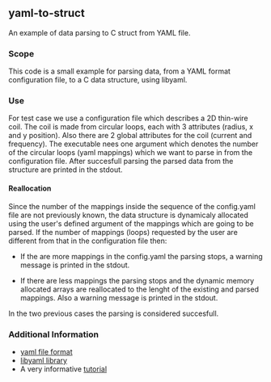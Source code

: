 ## yaml-to-struct
An example of data parsing to C struct from YAML file.

### Scope
This code is a small example for parsing data, from a YAML format configuration file, to a C data structure, using libyaml.

### Use
For test case we use a configuration file which describes a 2D thin-wire coil. The coil is made from circular loops, each with 3 attributes (radius, x and y position). Also there are 2 global attributes for the coil (current and frequency). The executable nees one argument which denotes the number of the circular loops (yaml mappings) which we want to parse in from the configuration file. After succesfull parsing the parsed data from the structure are printed in the stdout.

#### Reallocation
Since the number of the mappings inside the sequence of the config.yaml file are not previously known, the data structure is dynamicaly allocated using the user's defined argument of the mappings which are going to be parsed. If the number of mappings (loops) requested by the user are different from that in the configuration file then:

* If the are more mappings in the config.yaml the parsing stops, a warning message is printed in the stdout. 

* If there are less mappings the parsing stops and the dynamic memory allocated arrays are reallocated to the lenght of the existing and parsed mappings. Also a warning message is printed in the stdout.

In the two previous cases the parsing is considered succesfull.

### Additional Information

- [yaml file format](http://yaml.org/) 
- [libyaml library](http://pyyaml.org/wiki/LibYAML)
- A very informative [tutorial](https://www.wpsoftware.net/andrew/pages/libyaml.html)
